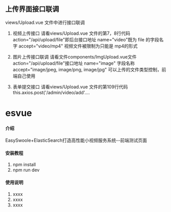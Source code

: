 ## 上传界面接口联调
views/Upload.vue 文件中进行接口联调

1. 视频上传接口
请看views/Upload.vue 文件的第7，8行代码
action="/api/upload/file"即后台接口地址
name="video"既为 file 的字段名字
accept="video/mp4" 视频文件被限制为只能是 mp4的形式

2. 图片上传接口联调
请看文件components/ImgUpload.vue文件
action="/api/upload/file"接口地址
name="image" 字段名称
accept="image/jpeg, image/png, image/jpg" 可以上传的文件类型控制，前端自己使用

3. 表单提交接口
请看views/Upload.vue 文件的第109行代码
this.axios.post('/admin/video/add'....
# esvue

#### 介绍
EasySwoole+ElasticSearch打造高性能小视频服务系统--前端测试页面


#### 安装教程

1. npm install
2. npm run dev

#### 使用说明

1. xxxx
2. xxxx
3. xxxx



